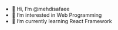 - 👋 Hi, I’m @mehdisafaee
- 👀 I’m interested in Web Programming
- 🌱 I’m currently learning React Framework

<!---
mehdisafaee/mehdisafaee is a ✨ special ✨ repository because its `README.md` (this file) appears on your GitHub profile.
You can click the Preview link to take a look at your changes.
--->
